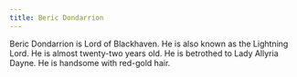```yaml
---
title: Beric Dondarrion
---
```


Beric Dondarrion is Lord of Blackhaven. He is also known as the Lightning Lord. He is almost twenty-two years old. He is betrothed to Lady Allyria Dayne. He is handsome with red-gold hair.


